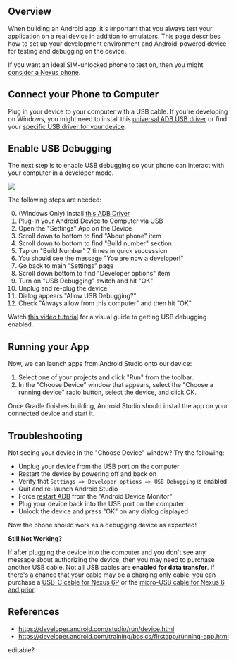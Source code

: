## Overview

When building an Android app, it's important that you always test your application on a real device in addition to emulators. This page describes how to set up your development environment and Android-powered device for testing and debugging on the device.

If you want an ideal SIM-unlocked phone to test on, then you might [consider a Nexus phone](https://play.google.com/store/devices). 

## Connect your Phone to Computer

Plug in your device to your computer with a USB cable. If you're developing on Windows, you might need to install this [universal ADB USB driver](http://download.clockworkmod.com/test/UniversalAdbDriverSetup.msi) or find your [specific USB driver for your device](https://developer.android.com/tools/extras/oem-usb.html).

## Enable USB Debugging

The next step is to enable USB debugging so your phone can interact with your computer in a developer mode. 

[![](https://i.imgur.com/8DQIyWc.png)](https://www.youtube.com/watch?v=Ucs34BkfPB0&feature=youtu.be)

The following steps are needed:

0. (Windows Only) Install [this ADB Driver](http://download.clockworkmod.com/test/UniversalAdbDriverSetup.msi)
1. Plug-in your Android Device to Computer via USB
2. Open the "Settings" App on the Device
3. Scroll down to bottom to find "About phone" item
4. Scroll down to bottom to find "Build number" section
5. Tap on "Build Number" 7 times in quick succession
6. You should see the message "You are now a developer!"
7. Go back to main "Settings" page
8. Scroll down bottom to find "Developer options" item
9. Turn on "USB Debugging" switch and hit "OK"
10. Unplug and re-plug the device
11. Dialog appears "Allow USB Debugging?"
12. Check "Always allow from this computer" and then hit "OK"

Watch [this video tutorial](https://www.youtube.com/watch?v=Ucs34BkfPB0&feature=youtu.be) for a visual guide to getting USB debugging enabled.

## Running your App

Now, we can launch apps from Android Studio onto our device:

1. Select one of your projects and click "Run" from the toolbar.
2. In the "Choose Device" window that appears, select the "Choose a running device" radio button, select the device, and click OK.

Once Gradle finishes building, Android Studio should install the app on your connected device and start it.

## Troubleshooting

Not seeing your device in the "Choose Device" window? Try the following:

 * Unplug your device from the USB port on the computer 
 * Restart the device by powering off and back on
 * Verify that `Settings => Developer options => USB Debugging` is enabled
 * Quit and re-launch Android Studio
 * Force [restart ADB](https://www.youtube.com/watch?v=FtdydFDBuQo) from the "Android Device Monitor"
 * Plug your device back into the USB port on the computer 
 * Unlock the device and press "OK" on any dialog displayed

Now the phone should work as a debugging device as expected!

**Still Not Working?**

If after plugging the device into the computer and you don't see any message about authorizing the device, then you may need to purchase another USB cable. Not all USB cables are **enabled for data transfer**. If there's a chance that your cable may be a charging only cable, you can purchase a [USB-C cable for Nexus 6P](https://www.amazon.com/Nekteck-resistor-Charging-Reversible-Macbook/dp/B00VIWE1ZY) or the [micro-USB cable for Nexus 6 and prior](https://www.amazon.com/Mediabridge-USB-2-0-High-Speed-30-004-06B/dp/B004GF8TIK).

## References

* <https://developer.android.com/studio/run/device.html>
* <https://developer.android.com/training/basics/firstapp/running-app.html>

editable?
